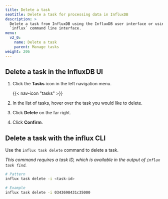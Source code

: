 ```yaml
---
title: Delete a task
seotitle: Delete a task for processing data in InfluxDB
description: >
  Delete a task from InfluxDB using the InfluxDB user interface or using the
  `influx` command line interface.
menu:
  v2_0:
    name: Delete a task
    parent: Manage tasks
weight: 206
---
```


## Delete a task in the InfluxDB UI
1. Click the **Tasks** icon in the left navigation menu.

    {{< nav-icon "tasks" >}}

2. In the list of tasks, hover over the task you would like to delete.
3. Click **Delete** on the far right.
4. Click **Confirm**.


## Delete a task with the influx CLI
Use the `influx task delete` command to delete a task.

_This command requires a task ID, which is available in the output of `influx task find`._

```sh
# Pattern
influx task delete -i <task-id>

# Example
influx task delete -i 0343698431c35000
```
